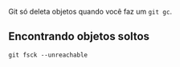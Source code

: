 Git só deleta objetos quando você faz um `git gc`.


Encontrando objetos soltos
--------------------------

```
git fsck --unreachable

```

